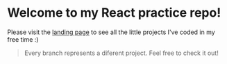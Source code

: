 # Welcome to my React practice repo!

Please visit the [landing page](https://randreu28-react-practice.vercel.app/) to see all the little projects I've coded in my free time :)

> Every branch represents a diferent project. Feel free to check it out!
